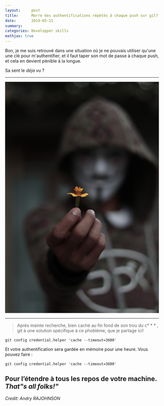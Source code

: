 ```yaml
---
layout:     post
title:      Marre des authentifications répètés à chaque push sur git?
date:       2019-05-21
summary:    
categories: Developper skills
mathjax: true
---
```


Bon, je me suis retrouvé dans une situation où je ne pouvais utiliser qu'une une clé pour m'authentifier, et il faut taper son  mot de passe à chaque push, et cela en devient pénible à la longue.

Sa sent le *déja vu* ?

--- 

![mask](/images/push.jpg)

---

>Après mainte recherche, bien caché au fin fond de son trou du c* * * , git à une solution spécifique à ce phoblème,  que je partage ici!


```git
git config credential.helper 'cache --timeout=3600'
```

Et votre authentification sera gardée en mémoire pour une heure. Vous pouvez faire :

```git
git config credential.helper 'cache --timeout=3600'
```

Pour l’étendre à tous les repos de votre machine. *That"s all folks!"*
---

  <footer><cite title="git">Credit: Andry RAJOHNSON</cite></footer>